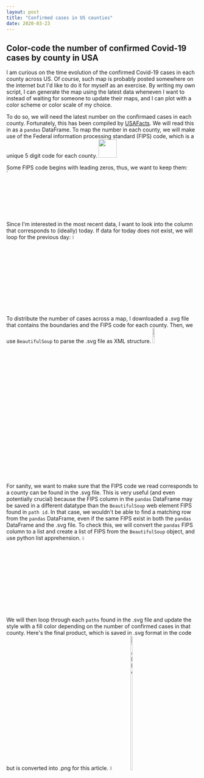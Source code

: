 ```yaml
---
layout: post
title: "Confirmed cases in US counties"
date: 2020-03-23
---
```


## Color-code the number of confirmed Covid-19 cases by county in USA

I am curious on the time evolution of the confirmed Covid-19 cases in each county across US. Of course, such map is probably posted somewhere on the internet but I'd like to do it for myself as an exercise. By writing my own script, I can generate the map using the latest data wheneven I want to instead of waiting for someone to update their maps, and I can plot with a color scheme or color scale of my choice.

To do so, we will need the latest number on the confirmaed cases in each county. Fortunately, this has been compiled by [USAFacts](https://usafacts.org/visualizations/coronavirus-covid-19-spread-map/). We will read this in as a `pandas` DataFrame. To map the number in each county, we will make use of the Federal information processing standard (FIPS) code, which is a unique 5 digit code for each county.
<img src="{{ site.url }}/projects/assets/FIPS.png" width="48"/>

Some FIPS code begins with leading zeros, thus, we want to keep them: 
<img src="{{ site.url }}/projects/assets/read_covid_FIPS.png" width="5%" height="3%">

Since I'm interested in the most recent data, I want to look into the column that corresponds to (ideally) today. If data for today does not exist, we will loop for the previous day: 
<img src="{{ site.url }}/projects/assets/read_covid_datetime.png" width="3%" height="5%">

To distribute the number of cases across a map, I downloaded a .svg file that contains the boundaries and the FIPS code for each county. Then, we use `BeautifulSoup` to parse the .svg file as XML structure. 
<img src="{{ site.url }}/projects/assets/bs4_county_svg.png" alt="Table" width="10%" height="10%">

For sanity, we want to make sure that the FIPS code we read corresponds to a county can be found in the .svg file. This is very useful (and even potentially crucial) because the FIPS column in the `pandas` DataFrame may be saved in a different datatype than the `BeautifulSoup` web element FIPS found in `path id`. In that case, we wouldn't be able to find a matching row from the `pandas` DataFrame, even if the same FIPS exist in both the `pandas` DataFrame and the .svg file. To check this, we will convert the `pandas` FIPS column to a list and create a list of FIPS from the `BeautifulSoup` object, and use python list apprehension.
<img src="{{ site.url }}/projects/assets/list_intersection.png" alt="Table" width="10%" height="5%">

We will then loop through each `paths` found in the .svg file and update the style with a fill color depending on the number of confirmed cases in that county. Here's the final product, which is saved in .svg format in the code but is converted into .png for this article. 
<img src="{{ site.url }}/projects/assets/save_svg_county.png" alt="Table" width="10%" height="5%">
<img src="{{ site.url }}/projects/assets/US_Mar232020_countyMap.png" alt="Table" width="10%" height="30%">



